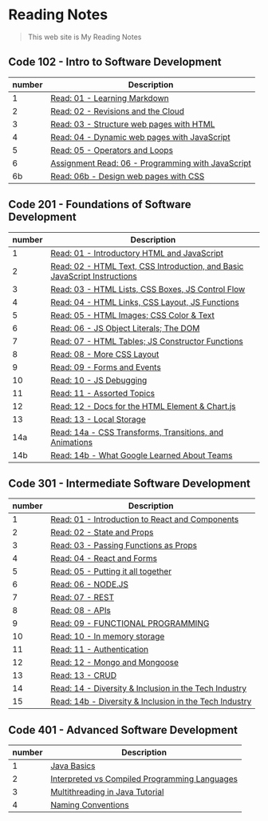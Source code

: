 # Reading Notes

> This web site is My Reading Notes

## Code 102 - Intro to Software Development

| number      | Description |
| ----------- | ----------- |
|   1   | [Read: 01 - Learning Markdown](./102/Read01)       |
| 2   | [Read: 02 - Revisions and the Cloud](./102/Read02)        |
| 3   | [Read: 03 - Structure web pages with HTML](./102/Read03)  |
| 4   | [Read: 04 - Dynamic web pages with JavaScript](./102/Read04)  |
| 5   | [Read: 05 - Operators and Loops](./102/Read05)  |
| 6 | [Assignment Read: 06 - Programming with JavaScript](./102/Read06)  |
| 6b   | [Read: 06b - Design web pages with CSS](./102/Read06b)  |

## Code 201 - Foundations of Software Development

| number | Description                                                                           |
| ------ | ------------------------------------------------------------------------------------- |
| 1      | [Read: 01 - Introductory HTML and JavaScript](./201/class-01)                               |
| 2      | [Read: 02 - HTML Text, CSS Introduction, and Basic JavaScript Instructions](./201/class-02) |
| 3      | [Read: 03 - HTML Lists, CSS Boxes, JS Control Flow](./201/class-03)                         |
| 4      | [Read: 04 - HTML Links, CSS Layout, JS Functions](./201/class-04)                           |
| 5      | [Read: 05 - HTML Images; CSS Color & Text](./201/class-05)                                  |
| 6      | [Read: 06 - JS Object Literals; The DOM](./201/class-06)                                    |
| 7      | [Read: 07 - HTML Tables; JS Constructor Functions](./201/class-07)                          |
| 8      | [Read: 08 - More CSS Layout](./201/class-08)                                                |
| 9      | [Read: 09 - Forms and Events](./201/class-09)                                               |
| 10     | [Read: 10 - JS Debugging](./201/class-10)                                                   |
| 11     | [Read: 11 - Assorted Topics](./201/class-1)                                                 |
| 12     | [Read: 12 - Docs for the HTML Element & Chart.js](./201/class-12)                           |
| 13     | [Read: 13 - Local Storage](./201/class-13)                                                  |
| 14a    | [Read: 14a - CSS Transforms, Transitions, and Animations](./201/class-14a)                  |
| 14b    | [Read: 14b - What Google Learned About Teams](./201/class-14b)                              |

## Code 301 - Intermediate Software Development

| number | Description                                                                           |
| ------ | ------------------------------------------------------------------------------------- |
| 1      | [Read: 01 - Introduction to React and Components](./301/301class-01)                               |
| 2      | [Read: 02 - State and Props](./301/301class-02) |
| 3      | [Read: 03 - Passing Functions as Props](./301/301class-03)                         |
| 4      | [Read: 04 - React and Forms](./301/301class-04)                           |
| 5      | [Read: 05 - Putting it all together](./301/301class-05)                                  |
| 6      | [Read: 06 - NODE.JS](./301/301class-06)                                    |
| 7      | [Read: 07 - REST](./301/301class-07)                          |
| 8      | [Read: 08 - APIs](./301/301class-08)                                                |
| 9      | [Read: 09 - FUNCTIONAL PROGRAMMING](./301/301class-09)                                               |
| 10     | [Read: 10 - In memory storage](./301/301class-10)                                                   |
| 11     | [Read: 11 - Authentication](./301/301class-11)                                                 |
| 12     | [Read: 12 - Mongo and Mongoose](./301/301class-12)                           |
| 13     | [Read: 13 - CRUD](./301/301class-13)                                                  |
| 14    | [Read: 14 - Diversity & Inclusion in the Tech Industry](./301/301class-14)                  |
| 15    | [Read: 14b - Diversity & Inclusion in the Tech Industry](./301/301class-14b)                  |

## Code 401 - Advanced Software Development

| number | Description                                                                           |
| ------ | ------------------------------------------------------------------------------------- |
| 1      | [Java Basics](./401/401class-01)                               |
| 2      | [Interpreted vs Compiled Programming Languages](./401/401class-02) |
| 3      | [Multithreading in Java Tutorial](./401/401class-03)                         |
| 4      | [Naming Conventions](./401/401class-04)                           |
